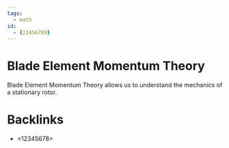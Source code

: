 ```yaml
---
tags:
  - math
id:
  - {23456789}
---
```


# Blade Element Momentum Theory

Blade Element Momentum Theory allows us to understand the mechanics of a stationary rotor.

# Backlinks
- <12345678>
